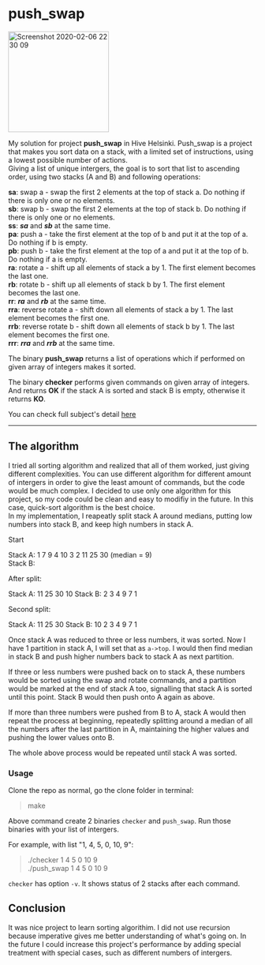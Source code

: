 # push_swap

<img width="204" alt="Screenshot 2020-02-06 22 30 09" src="https://user-images.githubusercontent.com/44005264/74007222-71170200-4986-11ea-9758-529f5eedf207.png">


My solution for project **push_swap** in Hive Helsinki. Push_swap is a project that makes you sort data on a stack, with a limited set of instructions, using a lowest possible number of actions.\
Giving a list of unique intergers, the goal is to sort that list to ascending order, using two stacks (A and B) and following operations:

**sa**: swap a - swap the first 2 elements at the top of stack a. Do nothing if there is only one or no elements.\
**sb**: swap b - swap the first 2 elements at the top of stack b. Do nothing if there is only one or no elements.\
**ss**: **_sa_** and **_sb_** at the same time.\
**pa**: push a - take the first element at the top of b and put it at the top of a. Do nothing if b is empty.\
**pb**: push b - take the first element at the top of a and put it at the top of b. Do nothing if a is empty.\
**ra**: rotate a - shift up all elements of stack a by 1. The first element becomes the last one.\
**rb**: rotate b - shift up all elements of stack b by 1. The first element becomes the last one.\
**rr**: **_ra_** and **_rb_** at the same time.\
**rra**: reverse rotate a - shift down all elements of stack a by 1. The last element becomes the first one.\
**rrb**: reverse rotate b - shift down all elements of stack b by 1. The last element becomes the first one.\
**rrr**: ***rra*** and ***rrb*** at the same time.

The binary **push_swap** returns a list of operations which if performed on given array of integers makes it sorted.

The binary **checker** performs given commands on given array of integers. And returns **OK** if the stack A is sorted and stack B is empty, otherwise it returns **KO**.

You can check full subject's detail [here](https://github.com/shilena91/push_swap/blob/master/push_swap.en.pdf)

***

## The algorithm
I tried all sorting algorithm and realized that all of them worked, just giving different complexities. You can use different algorithm for different amount of intergers in order to give the least amount of commands, but the code would be much complex. I decided to use only one algorithm for this project, so my code could be clean and easy to modifiy in the future. In this case, quick-sort algorithm is the best choice.\
In my implementation, I reapeatly split stack A around medians, putting low numbers into stack B, and keep high numbers in stack A.

Start

Stack A: 1 7 9 4 10 3 2 11 25 30 (median = 9)\
Stack B:

After split:

Stack A: 11 25 30 10
Stack B: 2 3 4 9 7 1

Second split:

Stack A: 11 25 30
Stack B: 10 2 3 4 9 7 1

Once stack A was reduced to three or less numbers, it was sorted. Now I have 1 partition in stack A, I will set that as ```a->top```. I would then find median in stack B and push higher numbers back to stack A as next partition.

If three or less numbers were pushed back on to stack A, these numbers would be sorted using the swap and rotate commands, and a partition would be marked at the end of stack A too, signalling that stack A is sorted until this point. Stack B would then push onto A again as above.

If more than three numbers were pushed from B to A, stack A would then repeat the process at beginning, repeatedly splitting around a median of all the numbers after the last partition in A, maintaining the higher values and pushing the lower values onto B.

The whole above process would be repeated until stack A was sorted.

### Usage

Clone the repo as normal, go the clone folder in terminal:
> make

Above command create 2 binaries ```checker``` and ```push_swap```. Run those binaries with your list of intergers.

For example, with list "1, 4, 5, 0, 10, 9":
> ./checker 1 4 5 0 10 9\
> ./push_swap 1 4 5 0 10 9

```checker``` has option ```-v```. It shows status of 2 stacks after each command.

## Conclusion

It was nice project to learn sorting algorithim. I did not use recursion because imperative gives me better understanding of what's going on. In the future I could increase this project's performance by adding special treatment with special cases, such as different numbers of intergers.

